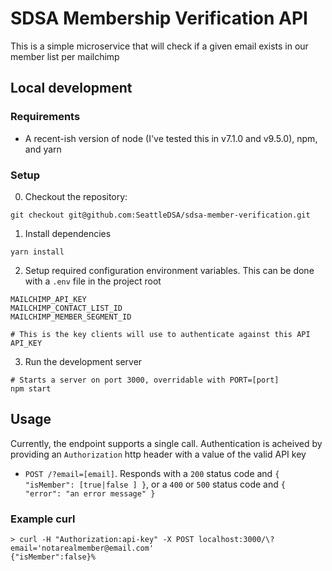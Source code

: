 # SDSA Membership Verification API

This is a simple microservice that will check if a given email exists in our member list per mailchimp

## Local development

### Requirements

- A recent-ish version of node (I've tested this in v7.1.0 and v9.5.0), npm, and yarn

### Setup

0. Checkout the repository:
  ```
  git checkout git@github.com:SeattleDSA/sdsa-member-verification.git
  ```

1. Install dependencies
  ```
  yarn install
  ```

2. Setup required configuration environment variables.  This can be done with a `.env` file in the project root
  ```
  MAILCHIMP_API_KEY
  MAILCHIMP_CONTACT_LIST_ID
  MAILCHIMP_MEMBER_SEGMENT_ID

  # This is the key clients will use to authenticate against this API
  API_KEY
  ```

3. Run the development server
  ```
  # Starts a server on port 3000, overridable with PORT=[port]
  npm start
  ```

## Usage

Currently, the endpoint supports a single call.  Authentication is acheived by providing an `Authorization` http header with a value of the valid API key

- `POST /?email=[email]`.  Responds with a `200` status code and `{ "isMember": [true|false ] }`, or a `400` or `500` status code and `{ "error": "an error message" }`

### Example curl

```
> curl -H "Authorization:api-key" -X POST localhost:3000/\?email='notarealmember@email.com'
{"isMember":false}%
```
